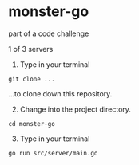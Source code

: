 # monster-go

part of a code challenge

1 of 3 servers


1. Type in your terminal

```git clone ...```

...to clone down this repository.


2. Change into the project directory.

```cd monster-go```

3. Type in your terminal

```go run src/server/main.go```

